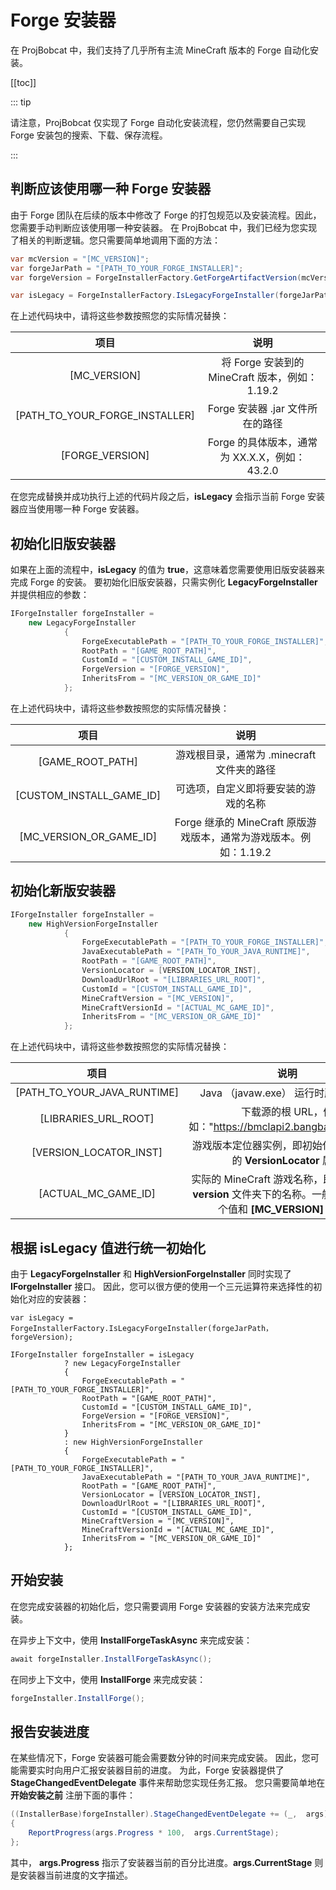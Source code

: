 # Forge 安装器

在 ProjBobcat 中，我们支持了几乎所有主流 MineCraft 版本的 Forge 自动化安装。

[[toc]]

::: tip

请注意，ProjBobcat 仅实现了 Forge 自动化安装流程，您仍然需要自己实现 Forge 安装包的搜索、下载、保存流程。

:::

## 判断应该使用哪一种 Forge 安装器

由于 Forge 团队在后续的版本中修改了 Forge 的打包规范以及安装流程。因此，您需要手动判断应该使用哪一种安装器。
在 ProjBobcat 中，我们已经为您实现了相关的判断逻辑。您只需要简单地调用下面的方法：

```c#
var mcVersion = "[MC_VERSION]";
var forgeJarPath = "[PATH_TO_YOUR_FORGE_INSTALLER]";
var forgeVersion = ForgeInstallerFactory.GetForgeArtifactVersion(mcVersion，"[FORGE_VERSION]");

var isLegacy = ForgeInstallerFactory.IsLegacyForgeInstaller(forgeJarPath，forgeVersion);  // [!code focus]
```

在上述代码块中，请将这些参数按照您的实际情况替换：

|               项目                |                     说明                     |
|:-------------------------------:|:------------------------------------------:|
|          [MC_VERSION]           |    将 Forge 安装到的 MineCraft 版本，例如：1.19.2     |
| [PATH_TO_YOUR_FORGE_INSTALLER]  |           Forge 安装器 .jar 文件所在的路径           |
|         [FORGE_VERSION]         |      Forge 的具体版本，通常为 XX.X.X，例如：43.2.0      |

在您完成替换并成功执行上述的代码片段之后，**isLegacy** 会指示当前 Forge 安装器应当使用哪一种 Forge 安装器。

## 初始化旧版安装器

如果在上面的流程中，**isLegacy** 的值为 **true**，这意味着您需要使用旧版安装器来完成 Forge 的安装。
要初始化旧版安装器，只需实例化 **LegacyForgeInstaller** 并提供相应的参数：

```c#
IForgeInstaller forgeInstaller =
    new LegacyForgeInstaller
            {
                ForgeExecutablePath = "[PATH_TO_YOUR_FORGE_INSTALLER]",
                RootPath = "[GAME_ROOT_PATH]",
                CustomId = "[CUSTOM_INSTALL_GAME_ID]",
                ForgeVersion = "[FORGE_VERSION]",
                InheritsFrom = "[MC_VERSION_OR_GAME_ID]"
            };
```

在上述代码块中，请将这些参数按照您的实际情况替换：

|                 项目                 |                      说明                      |
|:----------------------------------:|:--------------------------------------------:|
|          [GAME_ROOT_PATH]          |         游戏根目录，通常为 .minecraft 文件夹的路径          |
|      [CUSTOM_INSTALL_GAME_ID]      |              可选项，自定义即将要安装的游戏的名称              |
|      [MC_VERSION_OR_GAME_ID]       | Forge 继承的 MineCraft 原版游戏版本，通常为游戏版本。例如：1.19.2 |

## 初始化新版安装器

```c#
IForgeInstaller forgeInstaller =
    new HighVersionForgeInstaller
            {
                ForgeExecutablePath = "[PATH_TO_YOUR_FORGE_INSTALLER]",
                JavaExecutablePath = "[PATH_TO_YOUR_JAVA_RUNTIME]",
                RootPath = "[GAME_ROOT_PATH]",
                VersionLocator = [VERSION_LOCATOR_INST],
                DownloadUrlRoot = "[LIBRARIES_URL_ROOT]",
                CustomId = "[CUSTOM_INSTALL_GAME_ID]",
                MineCraftVersion = "[MC_VERSION]",
                MineCraftVersionId = "[ACTUAL_MC_GAME_ID]",
                InheritsFrom = "[MC_VERSION_OR_GAME_ID]"
            };
```

在上述代码块中，请将这些参数按照您的实际情况替换：

|                 项目                  |                                      说明                                       |
|:-----------------------------------:|:-----------------------------------------------------------------------------:|
|     [PATH_TO_YOUR_JAVA_RUNTIME]     |                           Java （javaw.exe） 运行时所在的路径                           |
|        [LIBRARIES_URL_ROOT]         |                下载源的根 URL，例如："https://bmclapi2.bangbang93.com/"                |
|       [VERSION_LOCATOR_INST]        |                  游戏版本定位器实例，即初始化游戏核心时的 **VersionLocator** 属性                   |
|         [ACTUAL_MC_GAME_ID]         | 实际的 MineCraft 游戏名称，即原版游戏在 **version** 文件夹下的名称。一般情况下，这个值和 **[MC_VERSION]** 一致。 |

## 根据 **isLegacy** 值进行统一初始化

由于 **LegacyForgeInstaller** 和 **HighVersionForgeInstaller** 同时实现了 **IForgeInstaller** 接口。
因此，您可以很方便的使用一个三元运算符来选择性的初始化对应的安装器：

```c#{4-100}
var isLegacy = ForgeInstallerFactory.IsLegacyForgeInstaller(forgeJarPath，forgeVersion);

IForgeInstaller forgeInstaller = isLegacy
            ? new LegacyForgeInstaller
            {
                ForgeExecutablePath = "[PATH_TO_YOUR_FORGE_INSTALLER]",
                RootPath = "[GAME_ROOT_PATH]",
                CustomId = "[CUSTOM_INSTALL_GAME_ID]",
                ForgeVersion = "[FORGE_VERSION]",
                InheritsFrom = "[MC_VERSION_OR_GAME_ID]"
            }
            : new HighVersionForgeInstaller
            {
                ForgeExecutablePath = "[PATH_TO_YOUR_FORGE_INSTALLER]",
                JavaExecutablePath = "[PATH_TO_YOUR_JAVA_RUNTIME]",
                RootPath = "[GAME_ROOT_PATH]",
                VersionLocator = [VERSION_LOCATOR_INST],
                DownloadUrlRoot = "[LIBRARIES_URL_ROOT]",
                CustomId = "[CUSTOM_INSTALL_GAME_ID]",
                MineCraftVersion = "[MC_VERSION]",
                MineCraftVersionId = "[ACTUAL_MC_GAME_ID]",
                InheritsFrom = "[MC_VERSION_OR_GAME_ID]"
            };
```

## 开始安装

在您完成安装器的初始化后，您只需要调用 Forge 安装器的安装方法来完成安装。

在异步上下文中，使用 **InstallForgeTaskAsync** 来完成安装：

```c#
await forgeInstaller.InstallForgeTaskAsync();
```

在同步上下文中，使用 **InstallForge** 来完成安装：

```c#
forgeInstaller.InstallForge();
```

## 报告安装进度

在某些情况下，Forge 安装器可能会需要数分钟的时间来完成安装。
因此，您可能需要实时向用户汇报安装器目前的进度。
为此，Forge 安装器提供了 **StageChangedEventDelegate** 事件来帮助您实现任务汇报。
您只需要简单地在 **开始安装之前** 注册下面的事件：

```c#
((InstallerBase)forgeInstaller).StageChangedEventDelegate += (_,  args) =>
{
    ReportProgress(args.Progress * 100,  args.CurrentStage);
};
```

其中， **args.Progress** 指示了安装器当前的百分比进度。**args.CurrentStage** 则是安装器当前进度的文字描述。
